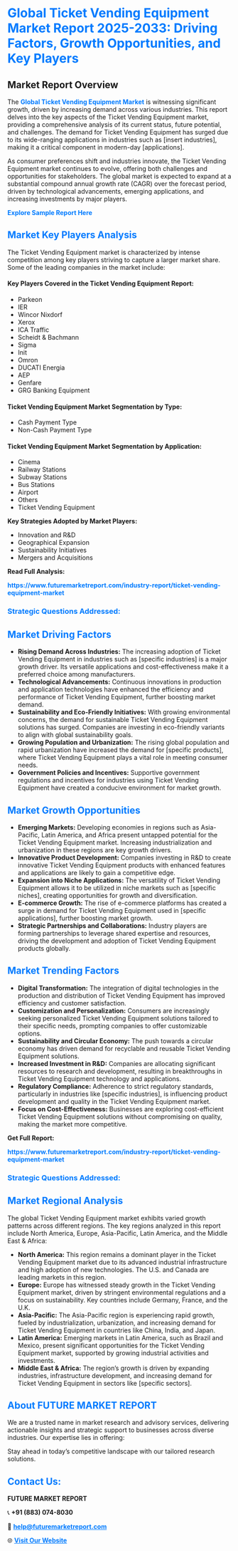 <h1 style="color: #007BFF;">Global Ticket Vending Equipment Market Report 2025-2033: Driving Factors, Growth Opportunities, and Key Players</h1>

<section id="overview">
<h2>Market Report Overview</h2>
<p>The <a href="https://www.futuremarketreport.com/industry-report/ticket-vending-equipment-market" style="color: #007BFF; text-decoration: none;"><strong>Global Ticket Vending Equipment Market</strong></a> is witnessing significant growth, driven by increasing demand across various industries. This report delves into the key aspects of the Ticket Vending Equipment market, providing a comprehensive analysis of its current status, future potential, and challenges. The demand for Ticket Vending Equipment has surged due to its wide-ranging applications in industries such as [insert industries], making it a critical component in modern-day [applications].</p>
<p>As consumer preferences shift and industries innovate, the Ticket Vending Equipment market continues to evolve, offering both challenges and opportunities for stakeholders. The global market is expected to expand at a substantial compound annual growth rate (CAGR) over the forecast period, driven by technological advancements, emerging applications, and increasing investments by major players.</p>
</section>

<section id="overview">
<p><a href="https://www.futuremarketreport.com/request-sample/reportId=128625" style="color: #007BFF; text-decoration: none;"><strong>Explore Sample Report Here</strong></a></p>
</section>

<section id="key-players">
<h2 style="color: #007BFF;">Market Key Players Analysis</h2>
<p>The Ticket Vending Equipment market is characterized by intense competition among key players striving to capture a larger market share. Some of the leading companies in the market include:</p>
<h4>Key Players Covered in the Ticket Vending Equipment Report:</h4>
<ul><li>Parkeon</li><li>IER</li><li>Wincor Nixdorf</li><li>Xerox</li><li>ICA Traffic</li><li>Scheidt &amp; Bachmann</li><li>Sigma</li><li>Init</li><li>Omron</li><li>DUCATI Energia</li><li>AEP</li><li>Genfare</li><li>GRG Banking Equipment</li></ul>
<h4>Ticket Vending Equipment Market Segmentation by Type:</h4>
<ul><li>Cash Payment Type</li><li>Non-Cash Payment Type</li></ul>

<h4>Ticket Vending Equipment Market Segmentation by Application:</h4>
<ul><li>Cinema</li><li>Railway Stations</li><li>Subway Stations</li><li>Bus Stations</li><li>Airport</li><li>Others</li><li>Ticket Vending Equipment</li></ul>
<p><strong>Key Strategies Adopted by Market Players:</strong></p>
<ul>
<li>Innovation and R&D</li>
<li>Geographical Expansion</li>
<li>Sustainability Initiatives</li>
<li>Mergers and Acquisitions</li>
</ul>
</section>

<section>
<p><strong>Read Full Analysis: </strong></p><a href="https://www.futuremarketreport.com/industry-report/ticket-vending-equipment-market" style="color: #007BFF; text-decoration: none;"><strong>https://www.futuremarketreport.com/industry-report/ticket-vending-equipment-market</strong></a>
<h3 style="color: #007BFF;">Strategic Questions Addressed:</h3>
</section>

<section id="driving-factors">
<h2 style="color: #007BFF;">Market Driving Factors</h2>
<ul>
<li><strong>Rising Demand Across Industries:</strong> The increasing adoption of Ticket Vending Equipment in industries such as [specific industries] is a major growth driver. Its versatile applications and cost-effectiveness make it a preferred choice among manufacturers.</li>
<li><strong>Technological Advancements:</strong> Continuous innovations in production and application technologies have enhanced the efficiency and performance of Ticket Vending Equipment, further boosting market demand.</li>
<li><strong>Sustainability and Eco-Friendly Initiatives:</strong> With growing environmental concerns, the demand for sustainable Ticket Vending Equipment solutions has surged. Companies are investing in eco-friendly variants to align with global sustainability goals.</li>
<li><strong>Growing Population and Urbanization:</strong> The rising global population and rapid urbanization have increased the demand for [specific products], where Ticket Vending Equipment plays a vital role in meeting consumer needs.</li>
<li><strong>Government Policies and Incentives:</strong> Supportive government regulations and incentives for industries using Ticket Vending Equipment have created a conducive environment for market growth.</li>
</ul>
</section>

<section id="growth-opportunities">
<h2 style="color: #007BFF;">Market Growth Opportunities</h2>
<ul>
<li><strong>Emerging Markets:</strong> Developing economies in regions such as Asia-Pacific, Latin America, and Africa present untapped potential for the Ticket Vending Equipment market. Increasing industrialization and urbanization in these regions are key growth drivers.</li>
<li><strong>Innovative Product Development:</strong> Companies investing in R&D to create innovative Ticket Vending Equipment products with enhanced features and applications are likely to gain a competitive edge.</li>
<li><strong>Expansion into Niche Applications:</strong> The versatility of Ticket Vending Equipment allows it to be utilized in niche markets such as [specific niches], creating opportunities for growth and diversification.</li>
<li><strong>E-commerce Growth:</strong> The rise of e-commerce platforms has created a surge in demand for Ticket Vending Equipment used in [specific applications], further boosting market growth.</li>
<li><strong>Strategic Partnerships and Collaborations:</strong> Industry players are forming partnerships to leverage shared expertise and resources, driving the development and adoption of Ticket Vending Equipment products globally.</li>
</ul>
</section>

<section id="trending-factors">
<h2 style="color: #007BFF;">Market Trending Factors</h2>
<ul>
<li><strong>Digital Transformation:</strong> The integration of digital technologies in the production and distribution of Ticket Vending Equipment has improved efficiency and customer satisfaction.</li>
<li><strong>Customization and Personalization:</strong> Consumers are increasingly seeking personalized Ticket Vending Equipment solutions tailored to their specific needs, prompting companies to offer customizable options.</li>
<li><strong>Sustainability and Circular Economy:</strong> The push towards a circular economy has driven demand for recyclable and reusable Ticket Vending Equipment solutions.</li>
<li><strong>Increased Investment in R&D:</strong> Companies are allocating significant resources to research and development, resulting in breakthroughs in Ticket Vending Equipment technology and applications.</li>
<li><strong>Regulatory Compliance:</strong> Adherence to strict regulatory standards, particularly in industries like [specific industries], is influencing product development and quality in the Ticket Vending Equipment market.</li>
<li><strong>Focus on Cost-Effectiveness:</strong> Businesses are exploring cost-efficient Ticket Vending Equipment solutions without compromising on quality, making the market more competitive.</li>
</ul>
</section>

<section>
<p><strong>Get Full Report: </strong></p><a href="https://www.futuremarketreport.com/industry-report/ticket-vending-equipment-market" style="color: #007BFF; text-decoration: none;"><strong>https://www.futuremarketreport.com/industry-report/ticket-vending-equipment-market</strong></a>
<h3 style="color: #007BFF;">Strategic Questions Addressed:</h3>
</section>


<section id="regional-analysis">
<h2 style="color: #007BFF;">Market Regional Analysis</h2>
<p>The global Ticket Vending Equipment market exhibits varied growth patterns across different regions. The key regions analyzed in this report include North America, Europe, Asia-Pacific, Latin America, and the Middle East & Africa:</p>
<ul>
<li><strong>North America:</strong> This region remains a dominant player in the Ticket Vending Equipment market due to its advanced industrial infrastructure and high adoption of new technologies. The U.S. and Canada are leading markets in this region.</li>
<li><strong>Europe:</strong> Europe has witnessed steady growth in the Ticket Vending Equipment market, driven by stringent environmental regulations and a focus on sustainability. Key countries include Germany, France, and the U.K.</li>
<li><strong>Asia-Pacific:</strong> The Asia-Pacific region is experiencing rapid growth, fueled by industrialization, urbanization, and increasing demand for Ticket Vending Equipment in countries like China, India, and Japan.</li>
<li><strong>Latin America:</strong> Emerging markets in Latin America, such as Brazil and Mexico, present significant opportunities for the Ticket Vending Equipment market, supported by growing industrial activities and investments.</li>
<li><strong>Middle East & Africa:</strong> The region’s growth is driven by expanding industries, infrastructure development, and increasing demand for Ticket Vending Equipment in sectors like [specific sectors].</li>
</ul>
</section>

<footer>
<h2 style="color: #007BFF;">About FUTURE MARKET REPORT</h2>
<p>We are a trusted name in market research and advisory services, delivering actionable insights and strategic support to businesses across diverse industries. Our expertise lies in offering:</p>

<p>Stay ahead in today’s competitive landscape with our tailored research solutions.</p>

<h2 style="color: #007BFF;">Contact Us:</h2>
<p><strong>FUTURE MARKET REPORT</strong></p>
<p>📞 <strong>+91 (883) 074-8030</strong></p>
<p>📧 <strong><a href="mailto:help@futuremarketreport.com" style="color: #007BFF;">help@futuremarketreport.com</a></strong></p>
<p>🌐 <strong><a href="https://www.futuremarketreport.com/" style="color: #007BFF;">Visit Our Website</a></strong></p>
</footer>